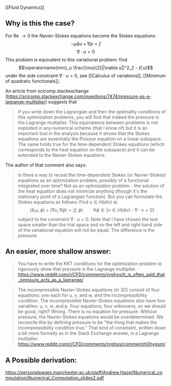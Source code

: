 [[Fluid Dynamics]]


## Why is this the case?
For Re $\rightarrow 0$ the Navier-Stokes equations become the Stokes equations:
$$-\mu \Delta u + \nabla p = f$$
$$\nabla \cdot u = 0$$
This problem is equivalent to this variational problem: find
$$\operatorname{min}_u \frac{\mu}{2}||\nabla u||^2_2 - (f,u)$$
under the side constraint $\nabla\cdot u =0$, see [[Calculus of variations]], [[Minimum of quadratic functionals]]. 

An article from scicomp.stackexchange (https://scicomp.stackexchange.com/questions/7474/pressure-as-a-lagrange-multiplier) suggests that
>If you write down the Lagrangian and then the optimality conditions of this optimization problems, you will find that indeed the pressure is the Lagrange multiplier.
>This equivalence between problems is not exploited in any numerical scheme (that I know of) but it is an important tool in the analysis because it shows that the Stokes equations are essentially the Poisson equation on a linear subspace. The same holds true for the time-dependent Stokes equations (which corresponds to the heat equation on the subspace) and it can be extended to the Navier-Stokes equations.

The author of that comment also says:
>Is there a way to recast the time-dependent Stokes (or Navier-Stokes) equations as an optimization problem, possibly of a functional integrated over time?
>Not as an optimization problem - the solution of the heat equation does not minimize anything (though it's the stationary point of a Lagrangian function). But you can formulate the Stokes equations as follows: 
>Find $u\in H(div)$ st. $$(\partial_t u, \phi) + (\nabla u, \nabla \phi) = (f, \phi) \qquad\forall \phi \in \{v\in H(div): \nabla\cdot v = 0\}$$
>subject to the constraint $\nabla \cdot u = 0$.
> Note that I have chosen the test space smaller than the trial space and so the left and right hand side of the variational equation will not be equal. The difference is the pressure.


## An easier, more shallow answer:
>You have to write the KKT conditions for the optimization problem to rigorously show that pressure is the Lagrange multiplier.
https://www.reddit.com/r/CFD/comments/nrphxs/it_is_often_said_that_pressure_acts_as_a_lagrange/

>The incompressible Navier-Stokes equations (in 3D) consist of four equations: one each for u, v, and w, and the incompressibility condition. The incompressible Navier-Stokes equations also have four variables: u, v, w, and p. Four equations, four unknowns, so we should be good, right? Wrong. There is no equation for pressure. Without pressure, the Navier-Stokes equations would be overdetermined. We reconcile this by defining pressure to be "the thing that makes the incompressibility condition true." That kind of constraint, written down a bit more formally as in the Stack Exchange answer, is a Lagrange multiplier.
https://www.reddit.com/r/CFD/comments/nrphxs/comment/h0hygsm/


## A Possible derivation:
https://personalpages.manchester.ac.uk/staff/Andrew.Hazel/Numerical_computation/Numerical_Computation_slides2.pdf